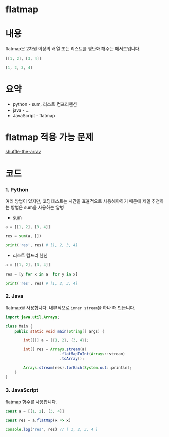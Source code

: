 # flatmap

# 내용
flatmap은 2차원 이상의 배열 또는 리스트를 평탄화 해주는 메서드입니다.

```python
[[1, 2], [3, 4]]

[1, 2, 3, 4]
```

# 요약
- python - sum, 리스트 컴프리헨션
- java - ...
- JavaScript - flatmap

# flatmap 적용 가능 문제
[shuffle-the-array](https://leetcode.com/problems/shuffle-the-array/)

# 코드
### 1. Python
여러 방법이 있지만, 코딩테스트는 시간을 효율적으로 사용해야하기 때문에 제일 추천하는 방법은 sum을 사용하는 압벙

- sum
```python
a = [[1, 2], [3, 4]]

res = sum(a, [])

print('res', res) # [1, 2, 3, 4]
```

- 리스트 컴프리 헨션
```python
a = [[1, 2], [3, 4]]

res = [y for x in a  for y in x]

print('res', res) # [1, 2, 3, 4]
```

### 2. Java
flatmap을 사용합니다. 내부적으로 `inner stream`을 하나 더 만듭니다.
```java
import java.util.Arrays;

class Main {
    public static void main(String[] args) {

        int[][] a = {{1, 2}, {3, 4}};

        int[] res = Arrays.stream(a)
                        .flatMapToInt(Arrays::stream)
                        .toArray();

        Arrays.stream(res).forEach(System.out::println);
    }
}
```

### 3. JavaScript
flatmap 함수를 사용합니다.
```js
const a = [[1, 2], [3, 4]]

const res = a.flatMap(x => x)

console.log('res', res) // [ 1, 2, 3, 4 ]
```